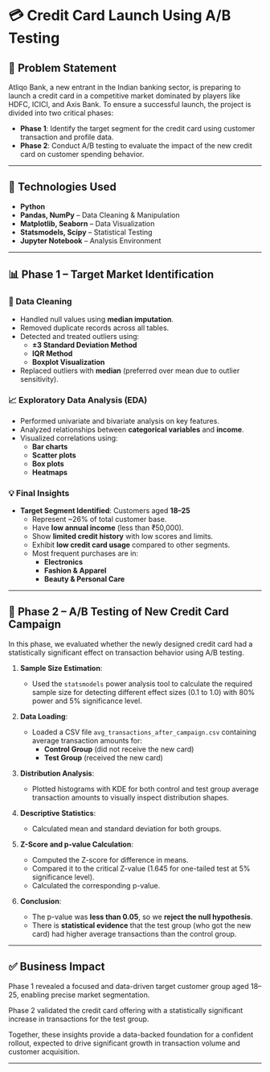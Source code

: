 # 💳 Credit Card Launch Using A/B Testing

## 📌 Problem Statement

Atliqo Bank, a new entrant in the Indian banking sector, is preparing to launch a credit card in a competitive market dominated by players like HDFC, ICICI, and Axis Bank. To ensure a successful launch, the project is divided into two critical phases:

- **Phase 1**: Identify the target segment for the credit card using customer transaction and profile data.
- **Phase 2**: Conduct A/B testing to evaluate the impact of the new credit card on customer spending behavior.

---

## 🧰 Technologies Used

- **Python**
- **Pandas, NumPy** – Data Cleaning & Manipulation  
- **Matplotlib, Seaborn** – Data Visualization  
- **Statsmodels, Scipy** – Statistical Testing  
- **Jupyter Notebook** – Analysis Environment  

---

## 📊 Phase 1 – Target Market Identification

### 🔧 Data Cleaning

- Handled null values using **median imputation**.
- Removed duplicate records across all tables.
- Detected and treated outliers using:
  - **±3 Standard Deviation Method**
  - **IQR Method**
  - **Boxplot Visualization**
- Replaced outliers with **median** (preferred over mean due to outlier sensitivity).

### 📈 Exploratory Data Analysis (EDA)

- Performed univariate and bivariate analysis on key features.
- Analyzed relationships between **categorical variables** and **income**.
- Visualized correlations using:
  - **Bar charts**
  - **Scatter plots**
  - **Box plots**
  - **Heatmaps**

### 💡 Final Insights

- **Target Segment Identified**: Customers aged **18–25**
  - Represent ~26% of total customer base.
  - Have **low annual income** (less than ₹50,000).
  - Show **limited credit history** with low scores and limits.
  - Exhibit **low credit card usage** compared to other segments.
  - Most frequent purchases are in:
    - **Electronics**
    - **Fashion & Apparel**
    - **Beauty & Personal Care**

---

## 🔬 Phase 2 – A/B Testing of New Credit Card Campaign

In this phase, we evaluated whether the newly designed credit card had a statistically significant effect on transaction behavior using A/B testing.



1. **Sample Size Estimation**:
   - Used the `statsmodels` power analysis tool to calculate the required sample size for detecting different effect sizes (0.1 to 1.0) with 80% power and 5% significance level.

2. **Data Loading**:
   - Loaded a CSV file `avg_transactions_after_campaign.csv` containing average transaction amounts for:
     - **Control Group** (did not receive the new card)
     - **Test Group** (received the new card)

3. **Distribution Analysis**:
   - Plotted histograms with KDE for both control and test group average transaction amounts to visually inspect distribution shapes.

4. **Descriptive Statistics**:
   - Calculated mean and standard deviation for both groups.

5. **Z-Score and p-value Calculation**:
   - Computed the Z-score for difference in means.
   - Compared it to the critical Z-value (1.645 for one-tailed test at 5% significance level).
   - Calculated the corresponding p-value.


6. **Conclusion**:
   - The p-value was **less than 0.05**, so we **reject the null hypothesis**.
   - There is **statistical evidence** that the test group (who got the new card) had higher average transactions than the control group.

---

## ✅ Business Impact

Phase 1 revealed a focused and data-driven target customer group aged 18–25, enabling precise market segmentation.

Phase 2 validated the credit card offering with a statistically significant increase in transactions for the test group.

Together, these insights provide a data-backed foundation for a confident rollout, expected to drive significant growth in transaction volume and customer acquisition.

---
